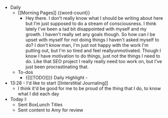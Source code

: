 - Daily
    - [[Morning Pages]] {{word-count}}
        - Hey there. I don't really know what I should be writing about here but I'm just supposed to do a stream of consciousness. I think lately I've been a tad bit disappointed with myself and my growth. I haven't really set any goals though. So how can I be upset with myself for not doing things I haven't asked myself to do? I don't know man, I'm just not happy with the work I'm putting out, but I'm so tired and feel reallyunmotivated. Though I know I have motivation to do things, just not the things I need to do. Like that SEO project I really really need too work on, but I've just been procrastinating that. 
    - To-dos
        - {{[[TODO]]}} Daily Highlight - 
- 13:28 - I'd like to start [[Interstitial Journaling]] 
    - I think it'd be good for me to be proud of the thing that I do, to know what I did each day
- Today I:
    - Sent BoxLunch Titles
    - Sent content to Amy for review
